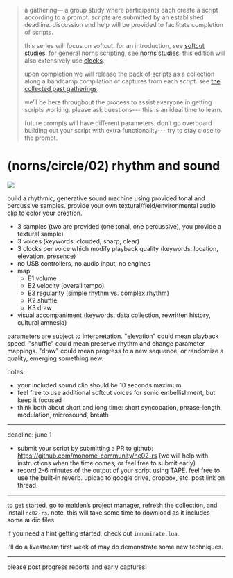 > a gathering— a group study where participants each create a script according to a prompt. scripts are submitted by an established deadline. discussion and help will be provided to facilitate completion of scripts.
>
> this series will focus on softcut. for an introduction, see [softcut studies](https://monome.org/docs/norns/softcut/). for general norns scripting, see [norns studies](https://monome.org/docs/norns/studiy-1). this edition will also extensively use [clocks](https://monome.org/docs/norns/clocks).
>
> upon completion we will release the pack of scripts as a collection along a bandcamp compilation of captures from each script. see [the collected past gatherings](https://llllllll.co/t/norns-circle-collected/30411).
>
> we’ll be here throughout the process to assist everyone in getting scripts working. please ask questions--- this is an ideal time to learn.
>
> future prompts will have different parameters. don’t go overboard building out your script with extra functionality--- try to stay close to the prompt.

# (norns/circle/02) rhythm and sound

![](https://github.com/monome-community/nc02-rs/raw/master/lib/nc02.jpg)

build a rhythmic, generative sound machine using provided tonal and percussive samples. provide your own textural/field/environmental audio clip to color your creation.

- 3 samples (two are provided (one tonal, one percussive), you provide a textural sample)
- 3 voices (keywords: clouded, sharp, clear)
- 3 clocks per voice which modify playback quality (keywords: location, elevation, presence)
- no USB controllers, no audio input, no engines
- map
  - E1 volume
  - E2 velocity (overall tempo)
  - E3 regularity (simple rhythm vs. complex rhythm)
  - K2 shuffle
  - K3 draw
- visual accompaniment (keywords: data collection, rewritten history, cultural amnesia)

parameters are subject to interpretation. "elevation" could mean playback speed. "shuffle" could mean preserve rhythm and change parameter mappings. "draw" could mean progress to a new sequence, or randomize a quality, emerging something new.

notes:

- your included sound clip should be 10 seconds maximum
- feel free to use additional softcut voices for sonic embellishment, but keep it focused
- think both about short and long time: short syncopation, phrase-length modulation, microsound, breath

---

deadline: june 1

- submit your script by submitting a PR to github: https://github.com/monome-community/nc02-rs (we will help with instructions when the time comes, or feel free to submit early)
- record 2-6 minutes of the output of your script using TAPE. feel free to use the built-in reverb. upload to google drive, dropbox, etc. post link on thread.

---

to get started, go to maiden’s project manager, refresh the collection, and install `nc02-rs`. note, this will take some time to download as it includes some audio files.

if you need a hint getting started, check out `innominate.lua`.

i'll do a livestream first week of may do demonstrate some new techniques.

---

please post progress reports and early captures!
